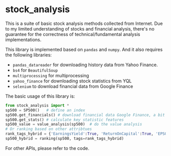# stock_analysis

This is a suite of basic stock analysis methods collected from Internet. Due to my limited understanding of stocks and financial analysis, there's no guarantee for the correctness of technical/fundamental analysis implementations.

This library is implemented based on `pandas` and `numpy`. And it also requires the following libraries:
- `pandas_datareader` for downloading history data from Yahoo Finance.
- `bs4` for `BeautifulSoup`
- `multiprocessing` for multiprocessing
- `yahoo_finance` for downloading stock statistics from YQL
- `selenium` to download financial data from Google Finance

The basic usage of this library is:

```python
from stock_analysis import *
sp500 = SP500()   # define an index
sp500.get_financials() # download financial data Google Finance, a bit slow
sp500.get_stats() # calculate key statistic features
sp500_value = value_analysis(sp500)  # do the value analysis
# Or ranking based on other attribtues
rank_tags_hybrid = {'EarningsYield':True, 'ReturnOnCapital':True, 'EPSGrowth':True, 'AvgQuarterlyReturn':True,'PriceIn52weekRange':False}
sp500_hybrid = ranking(sp500, tags=rank_tags_hybrid)
```
For other APIs, please refer to the code.
